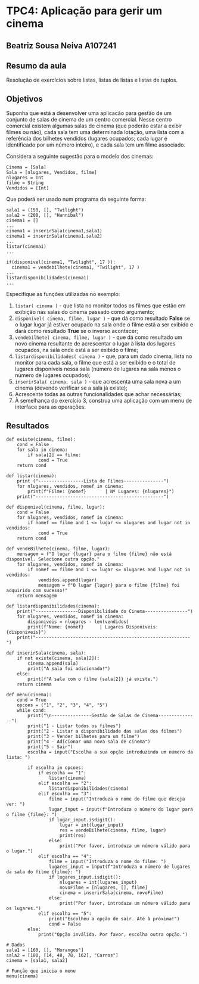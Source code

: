 # TPC4: Aplicação para gerir um cinema

## Beatriz Sousa Neiva  A107241

## Resumo da aula
Resolução de exercícios sobre listas, listas de listas e listas de tuplos.

## Objetivos
Suponha que está a desenvolver uma aplicacão para gestão de um conjunto de salas de cinema de um centro comercial. 
Nesse centro comercial existem algumas salas de cinema (que poderão estar a exibir filmes ou não), cada sala tem uma determinada 
lotação, uma lista com a referência dos bilhetes vendidos (lugares ocupados; cada lugar é identificado por um número inteiro), e cada sala tem um filme associado.

Considera a seguinte sugestão para o modelo dos cinemas:
```
Cinema = [Sala]
Sala = [nlugares, Vendidos, filme]
nlugares = Int
filme = String 
Vendidos = [Int]
```
  
Que poderá ser usado num programa da seguinte forma:
```
sala1 = (150, [], "Twilight")
sala2 = (200, [], "Hannibal")
cinema1 = []
...
cinema1 = inserirSala(cinema1,sala1)
cinema1 = inserirSala(cinema1,sala2)
...
listar(cinema1)
...

if(disponivel(cinema1, "Twilight", 17 )):
  cinema1 = vendebilhete(cinema1, "Twilight", 17 )
...
listardisponibilidades(cinema1)
...
```

Especifique as funções utilizadas no exemplo:

1. `listar( cinema )` - que lista no monitor todos os filmes que estão em exibição nas salas do cinema passado como argumento;
2. `disponivel( cinema, filme, lugar )` - que dá como resultado **False** se o lugar lugar já estiver ocupado na sala onde o filme está a ser exibido e dará como resultado **True** se o inverso acontecer;
3. `vendebilhete( cinema, filme, lugar )` - que dá como resultado um novo cinema resultante de acrescentar o lugar à lista dos lugares ocupados, na sala onde está a ser exibido o filme;
4. `listardisponibilidades( cinema )` - que, para um dado cinema, lista no monitor para cada sala, o filme que está a ser exibido e o total de lugares disponíveis nessa sala (número de lugares na sala menos o número de lugares ocupados);
5. `inserirSala( cinema, sala )` - que acrescenta uma sala nova a um cinema (devendo verificar se a sala já existe);
6. Acrescente todas as outras funcionalidades que achar necessárias;
7. À semelhança do exercício 3, construa uma aplicação com um menu de interface para as operações.

## Resultados
```
def existe(cinema, filme):
    cond = False
    for sala in cinema:
        if sala[2] == filme:
            cond = True
    return cond

def listar(cinema):
    print ("-----------------Lista de Filmes---------------")
    for nlugares, vendidos, nomef in cinema:
        print(f"Filme: {nomef}       | Nº Lugares: {nlugares}")
    print("------------------------------------------------")

def disponivel(cinema, filme, lugar):
    cond = False
    for nlugares, vendidos, nomef in cinema:
        if nomef == filme and 1 <= lugar <= nlugares and lugar not in vendidos:
            cond = True
    return cond

def vendeBilhete(cinema, filme, lugar):
    mensagem = f"O lugar {lugar} para o filme {filme} não está disponível. Selecione outra opção."
    for nlugares, vendidos, nomef in cinema:
        if nomef == filme and 1 <= lugar <= nlugares and lugar not in vendidos:
            vendidos.append(lugar)
            mensagem = f"O lugar {lugar} para o filme {filme} foi adquirido com sucesso!"
    return mensagem

def listardisponibilidades(cinema):
    print("----------------Disponibilidade do Cinema----------------")
    for nlugares, vendidos, nomef in cinema:
        disponiveis = nlugares - len(vendidos)
        print(f"Nome: {nomef}      | Lugares Disponíveis: {disponiveis}")
    print("----------------------------------------------------------")

def inserirSala(cinema, sala):
    if not existe(cinema, sala[2]):
        cinema.append(sala)
        print("A sala foi adicionada!")
    else:
        print(f"A sala com o filme {sala[2]} já existe.")
    return cinema

def menu(cinema):
    cond = True
    opcoes = ("1", "2", "3", "4", "5")
    while cond:
        print("\n---------------Gestão de Salas de Cinema---------------")
        print("1 - Listar todos os filmes")
        print("2 - Listar a disponibilidade das salas dos filmes")
        print("3 - Vender bilhetes para um filme")
        print("4 - Adicionar uma nova sala de cinema")
        print("5 - Sair")
        escolha = input("Escolha a sua opção introduzindo um número da lista: ")

        if escolha in opcoes:
            if escolha == "1":
                listar(cinema)
            elif escolha == "2":
                listardisponibilidades(cinema)
            elif escolha == "3":
                filme = input("Introduza o nome do filme que deseja ver: ")
                lugar_input = input(f"Introduza o número do lugar para o filme {filme}: ")
                if lugar_input.isdigit():
                    lugar = int(lugar_input)
                    res = vendeBilhete(cinema, filme, lugar)
                    print(res)
                else:
                    print("Por favor, introduza um número válido para o lugar.")
            elif escolha == "4":
                filme = input("Introduza o nome do filme: ")
                lugares_input = input(f"Introduza o número de lugares da sala do filme {filme}: ")
                if lugares_input.isdigit():
                    nlugares = int(lugares_input)
                    novoFilme = [nlugares, [], filme]
                    cinema = inserirSala(cinema, novoFilme)
                else:
                    print("Por favor, introduza um número válido para os lugares.")
            elif escolha == "5":
                print("Escolheu a opção de sair. Até à próxima!")
                cond = False
        else:
            print("Opção inválida. Por favor, escolha outra opção.")

# Dados
sala1 = [160, [], "Morangos"]
sala2 = [180, [14, 48, 78, 162], "Carros"]
cinema = [sala1, sala2]

# Função que inicia o menu
menu(cinema)
```
